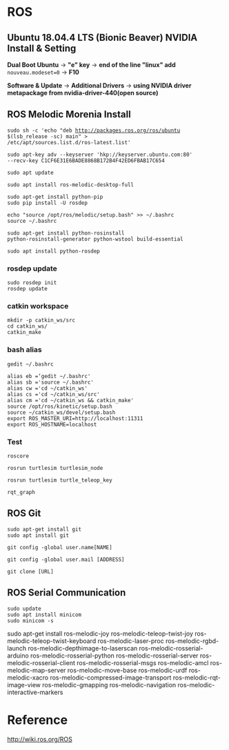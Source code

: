 # ROS

## Ubuntu 18.04.4 LTS (Bionic Beaver) NVIDIA Install & Setting

**Dual Boot Ubuntu** -> **"e" key** -> **end of the line "linux" add** <code>nouveau.modeset=0</code> -> **F10**

**Software & Update** -> **Additional Drivers** -> **using NVIDIA driver metapackage from nvidia-driver-440(open source)**

## ROS Melodic Morenia Install

<code>sudo sh -c 'echo "deb http://packages.ros.org/ros/ubuntu $(lsb_release -sc) main" > /etc/apt/sources.list.d/ros-latest.list'</code>

<code>sudo apt-key adv --keyserver 'hkp://keyserver.ubuntu.com:80' --recv-key C1CF6E31E6BADE8868B172B4F42ED6FBAB17C654</code>

<code>sudo apt update</code>

<code>sudo apt install ros-melodic-desktop-full</code>

<pre><code>sudo apt-get install python-pip
sudo pip install -U rosdep</code></pre>

<pre><code>echo "source /opt/ros/melodic/setup.bash" >> ~/.bashrc
source ~/.bashrc</code></pre>

<code>sudo apt-get install python-rosinstall python-rosinstall-generator python-wstool build-essential</code>

<code>sudo apt install python-rosdep</code>
### rosdep update
<pre><code>sudo rosdep init
rosdep update</code></pre>
### catkin workspace
<pre><code>mkdir -p catkin_ws/src
cd catkin_ws/
catkin_make</code></pre>
### bash alias 
<pre><code>gedit ~/.bashrc

alias eb =‘gedit ~/.bashrc'
alias sb ='source ~/.bashrc'
alias cw ='cd ~/catkin_ws'
alias cs ='cd ~/catkin_ws/src'
alias cm ='cd ~/catkin_ws && catkin_make'
source /opt/ros/kinetic/setup.bash
source ~/catkin_ws/devel/setup.bash
export ROS_MASTER_URI=http://localhost:11311
export ROS_HOSTNAME=localhost
</code></pre>
### Test
<code>roscore</code>

<code>rosrun turtlesim turtlesim_node</code>

<code>rosrun turtlesim turtle_teleop_key</code>

<code>rqt_graph </code>

## ROS Git
<pre><code>sudo apt-get install git
sudo apt install git</code></pre>

<code>git config -global user.name[NAME]</code>

<code>git config -global user.mail [ADDRESS]</code>

<code>git clone [URL]</code>


## ROS Serial Communication
<pre><code>sudo update
sudo apt install minicom
sudo minicom -s</code></pre>

sudo apt-get install ros-melodic-joy 
ros-melodic-teleop-twist-joy 
ros-melodic-teleop-twist-keyboard 
ros-melodic-laser-proc 
ros-melodic-rgbd-launch 
ros-melodic-depthimage-to-laserscan 
ros-melodic-rosserial-arduino 
ros-melodic-rosserial-python 
ros-melodic-rosserial-server 
ros-melodic-rosserial-client 
ros-melodic-rosserial-msgs 
ros-melodic-amcl 
ros-melodic-map-server 
ros-melodic-move-base 
ros-melodic-urdf 
ros-melodic-xacro 
ros-melodic-compressed-image-transport 
ros-melodic-rqt-image-view 
ros-melodic-gmapping 
ros-melodic-navigation 
ros-melodic-interactive-markers



# Reference
http://wiki.ros.org/ROS
